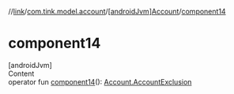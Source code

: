 //[link](../../index.md)/[com.tink.model.account](../index.md)/[[androidJvm]Account](index.md)/[component14](component14.md)



# component14  
[androidJvm]  
Content  
operator fun [component14](component14.md)(): [Account.AccountExclusion](-account-exclusion/index.md)  



